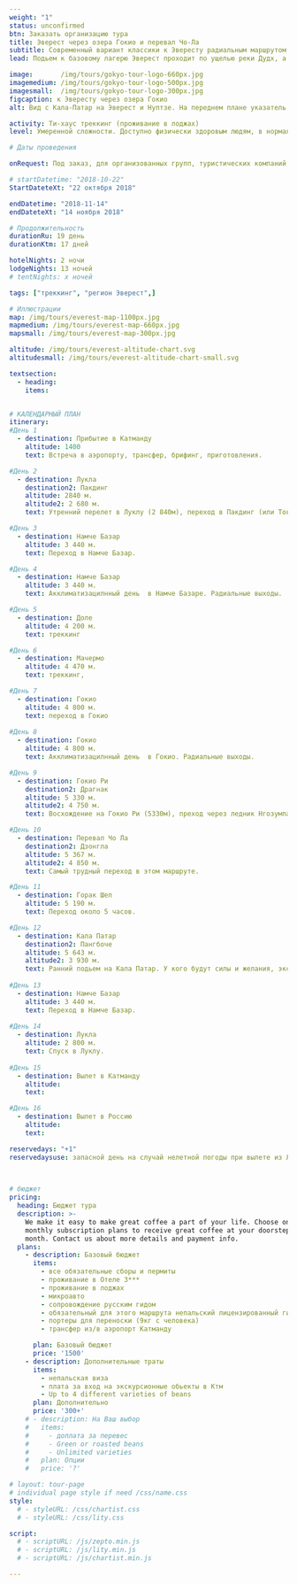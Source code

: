 ```yaml
---
weight: "1"
status: unconfirmed
btn: Заказать организацию тура
title: Эверест через озера Гокио и перевал Чо-Ла
subtitle: Современный вариант классики к Эвересту радиальным маршрутом через высогорные озера
lead: Подьем к базовому лагерю Эверест проходит по ущелью реки Дудх, а спуск - ущельем ее притока, реки Имджа, что позволяет пройти менее хоженными тропами, увидеть много новых, впечатляющих видов и разнообразить путь. 

image:       /img/tours/gokyo-tour-logo-660px.jpg
imagemedium: /img/tours/gokyo-tour-logo-500px.jpg
imagesmall:  /img/tours/gokyo-tour-logo-300px.jpg
figcaption: к Эвересту через озера Гокио
alt: Вид с Кала-Патар на Эверест и Нуптзе. На переднем плане указатель Гокио.

activity: Ти-хаус треккинг (проживание в лоджах)
level: Умеренной сложности. Доступно физически здоровым людям, в нормальной физической форме. Специальной подготовки не требуется.

# Даты проведения

onRequest: Под заказ, для организованных групп, туристических компаний, клубов.

# startDatetime: "2018-10-22"
StartDateteXt: "22 октября 2018"

endDatetime: "2018-11-14"
endDateteXt: "14 ноября 2018"

# Продолжительность
durationRu: 19 день
durationKtm: 17 дней

hotelNights: 2 ночи
lodgeNights: 13 ночей
# tentNights: x ночей

tags: ["треккинг", "регион Эверест",]

# Иллюстрации
map: /img/tours/everest-map-1100px.jpg
mapmedium: /img/tours/everest-map-660px.jpg
mapsmall: /img/tours/everest-map-300px.jpg

altitude: /img/tours/everest-altitude-chart.svg
altitudesmall: /img/tours/everest-altitude-chart-small.svg

textsection:
  - heading: 
    items:


# КАЛЕНДАРНЫЙ ПЛАН
itinerary:
#День 1
  - destination: Прибытие в Катманду
    altitude: 1400
    text: Встреча в аэропорту, трансфер, брифинг, приготовления.

#День 2
  - destination: Лукла 
    destination2: Пакдинг
    altitude: 2840 м.
    altitude2: 2 680 м.
    text: Утренний перелет в Луклу (2 840м), переход в Пакдинг (или Токток (2 760м) или Монджо, в зависимости, темпа движения комфортного для участников.

#День 3
  - destination: Намче Базар
    altitude: 3 440 м.
    text: Переход в Намче Базар.

#День 4
  - destination: Намче Базар
    altitude: 3 440 м.
    text: Акклиматизацилнный день  в Намче Базаре. Радиальные выходы.

#День 5
  - destination: Доле
    altitude: 4 200 м.
    text: треккинг

#День 6
  - destination: Мачермо
    altitude: 4 470 м.
    text: треккинг,

#День 7
  - destination: Гокио
    altitude: 4 800 м.
    text: переход в Гокио
   
#День 8
  - destination: Гокио
    altitude: 4 800 м.
    text: Акклиматизацилнный день  в Гокио. Радиальные выходы.

#День 9
  - destination: Гокио Ри
    destination2: Драгнак
    altitude: 5 330 м.
    altitude2: 4 750 м.
    text: Восхождение на Гокио Ри (5330м), преход через ледник Нгозумпа в Драгнаг (4750 м)

#День 10
  - destination: Перевал Чо Ла
    destination2: Дзонгла
    altitude: 5 367 м.
    altitude2: 4 850 м.
    text: Самый трудный переход в этом маршруте.

#День 11   
  - destination: Горак Шеп
    altitude: 5 190 м.
    text: Переход около 5 часов.

#День 12
  - destination: Кала Патар 
    destination2: Пангбоче
    altitude: 5 643 м. 
    altitude2: 3 930 м.
    text: Ранний подьем на Кала Патар. У кого будут силы и желания, экскурсия в баз лаг Эвереста.
   
#День 13
  - destination: Намче Базар
    altitude: 3 440 м.
    text: Переход в Намче Базар.
    
#День 14
  - destination: Лукла
    altitude: 2 800 м.
    text: Спуск в Луклу.
    
#День 15
  - destination: Вылет в Катманду
    altitude: 
    text: 

#День 16
  - destination: Вылет в Россию
    altitude: 
    text: 

reservedays: "+1"
reservedaysuse: запасной день на случай нелетной погоды при вылете из Луклы.


    
# бюджет
pricing:
  heading: Бюджет тура
  description: >-
    We make it easy to make great coffee a part of your life. Choose one of our
    monthly subscription plans to receive great coffee at your doorstep each
    month. Contact us about more details and payment info.
  plans:
    - description: Базовый бюджет
      items:
        - все обязательные сборы и пермиты
        - проживание в Отеле 3***
        - проживание в лоджах
        - микроавто 
        - сопровождение русским гидом
        - обязательный для этого маршрута непальский лицензированный гид
        - портеры для переноски (9кг с человека)
        - трансфер из/в аэропорт Катманду

      plan: Базовый бюджет
      price: '1500'
    - description: Дополнительные траты
      items:
        - непальская виза
        - плата за вход на экскурсионные обьекты в Ктм
        - Up to 4 different varieties of beans
      plan: Дополнительно
      price: '300+'
    # - description: На Ваш выбор
    #   items:
    #     - доплата за перевес
    #     - Green or roasted beans
    #     - Unlimited varieties
    #   plan: Опции
    #   price: '?'

# layout: tour-page
# individual page style if need /css/name.css
style:
  # - styleURL: /css/chartist.css
  # - styleURL: /css/lity.css

script:
  # - scriptURL: /js/zepto.min.js
  # - scriptURL: /js/lity.min.js
  # - scriptURL: /js/chartist.min.js

---
```


